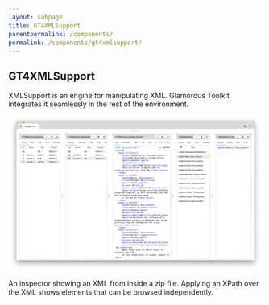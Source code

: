 ```yaml
---
layout: subpage
title: GT4XMLSupport
parentpermalink: /components/
permalink: /components/gt4xmlsupport/
---
```


<section id="exemplifier">
	<div class="container pt-5 pb-5 jumbotron-small">
    <div class="row">
      <div class="col-md-12">
        <h1>GT4XMLSupport</h1>
        <p class="lead">XMLSupport is an engine for manipulating XML. Glamorous Toolkit integrates it seamlessly in the rest of the environment.</p>
        <div class="sample">
          <img src="/assets/pictures/gtr-zip-xml-xpath.png">
          <div class="picture-caption">
            <p>An inspector showing an XML from inside a zip file. Applying an XPath over the XML shows elements that can be browsed independently.</p>
          </div>
        </div>
		  </div>			
    </div>
	</div>
</section>
